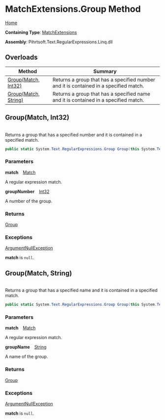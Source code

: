 # MatchExtensions\.Group Method

[Home](../../../../../../../README.md)

**Containing Type**: [MatchExtensions](../README.md)

**Assembly**: Pihrtsoft\.Text\.RegularExpressions\.Linq\.dll

## Overloads

| Method | Summary |
| ------ | ------- |
| [Group(Match, Int32)](#Pihrtsoft_Text_RegularExpressions_Linq_Extensions_MatchExtensions_Group_System_Text_RegularExpressions_Match_System_Int32_) | Returns a group that has a specified number and it is contained in a specified match\. |
| [Group(Match, String)](#Pihrtsoft_Text_RegularExpressions_Linq_Extensions_MatchExtensions_Group_System_Text_RegularExpressions_Match_System_String_) | Returns a group that has a specified name and it is contained in a specified match\. |

## Group\(Match, Int32\) <a id="Pihrtsoft_Text_RegularExpressions_Linq_Extensions_MatchExtensions_Group_System_Text_RegularExpressions_Match_System_Int32_"></a>

\
Returns a group that has a specified number and it is contained in a specified match\.

```csharp
public static System.Text.RegularExpressions.Group Group(this System.Text.RegularExpressions.Match match, int groupNumber)
```

### Parameters

**match** &ensp; [Match](https://docs.microsoft.com/en-us/dotnet/api/system.text.regularexpressions.match)

A regular expression match\.

**groupNumber** &ensp; [Int32](https://docs.microsoft.com/en-us/dotnet/api/system.int32)

A number of the group\.

### Returns

[Group](https://docs.microsoft.com/en-us/dotnet/api/system.text.regularexpressions.group)

### Exceptions

[ArgumentNullException](https://docs.microsoft.com/en-us/dotnet/api/system.argumentnullexception)

**match** is `null`\.

## Group\(Match, String\) <a id="Pihrtsoft_Text_RegularExpressions_Linq_Extensions_MatchExtensions_Group_System_Text_RegularExpressions_Match_System_String_"></a>

\
Returns a group that has a specified name and it is contained in a specified match\.

```csharp
public static System.Text.RegularExpressions.Group Group(this System.Text.RegularExpressions.Match match, string groupName)
```

### Parameters

**match** &ensp; [Match](https://docs.microsoft.com/en-us/dotnet/api/system.text.regularexpressions.match)

A regular expression match\.

**groupName** &ensp; [String](https://docs.microsoft.com/en-us/dotnet/api/system.string)

A name of the group\.

### Returns

[Group](https://docs.microsoft.com/en-us/dotnet/api/system.text.regularexpressions.group)

### Exceptions

[ArgumentNullException](https://docs.microsoft.com/en-us/dotnet/api/system.argumentnullexception)

**match** is `null`\.

